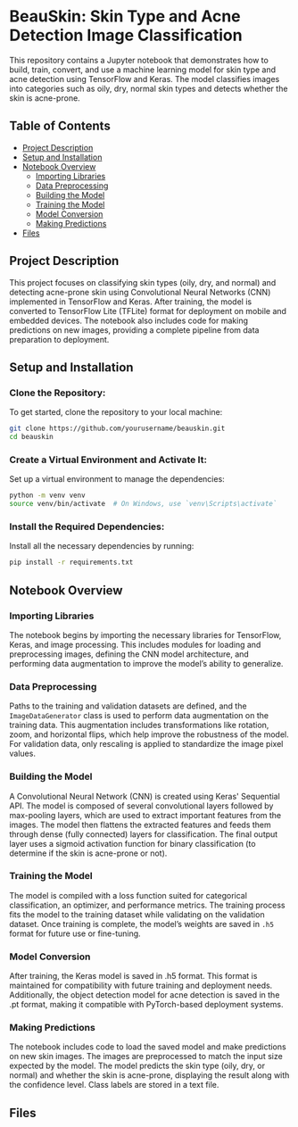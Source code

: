 # BeauSkin: Skin Type and Acne Detection Image Classification

This repository contains a Jupyter notebook that demonstrates how to build, train, convert, and use a machine learning model for skin type and acne detection using TensorFlow and Keras. The model classifies images into categories such as oily, dry, normal skin types and detects whether the skin is acne-prone.

## Table of Contents
- [Project Description](#project-description)
- [Setup and Installation](#setup-and-installation)
- [Notebook Overview](#notebook-overview)
  - [Importing Libraries](#importing-libraries)
  - [Data Preprocessing](#data-preprocessing)
  - [Building the Model](#building-the-model)
  - [Training the Model](#training-the-model)
  - [Model Conversion](#model-conversion)
  - [Making Predictions](#making-predictions)
- [Files](#files)

## Project Description
This project focuses on classifying skin types (oily, dry, and normal) and detecting acne-prone skin using Convolutional Neural Networks (CNN) implemented in TensorFlow and Keras. After training, the model is converted to TensorFlow Lite (TFLite) format for deployment on mobile and embedded devices. The notebook also includes code for making predictions on new images, providing a complete pipeline from data preparation to deployment.

## Setup and Installation

### Clone the Repository:
To get started, clone the repository to your local machine:
```bash
git clone https://github.com/yourusername/beauskin.git
cd beauskin
```

### Create a Virtual Environment and Activate It:
Set up a virtual environment to manage the dependencies:
```bash
python -m venv venv
source venv/bin/activate  # On Windows, use `venv\Scripts\activate`
```

### Install the Required Dependencies:
Install all the necessary dependencies by running:
```bash
pip install -r requirements.txt
```

## Notebook Overview

### Importing Libraries
The notebook begins by importing the necessary libraries for TensorFlow, Keras, and image processing. This includes modules for loading and preprocessing images, defining the CNN model architecture, and performing data augmentation to improve the model’s ability to generalize.

### Data Preprocessing
Paths to the training and validation datasets are defined, and the `ImageDataGenerator` class is used to perform data augmentation on the training data. This augmentation includes transformations like rotation, zoom, and horizontal flips, which help improve the robustness of the model. For validation data, only rescaling is applied to standardize the image pixel values.

### Building the Model
A Convolutional Neural Network (CNN) is created using Keras' Sequential API. The model is composed of several convolutional layers followed by max-pooling layers, which are used to extract important features from the images. The model then flattens the extracted features and feeds them through dense (fully connected) layers for classification. The final output layer uses a sigmoid activation function for binary classification (to determine if the skin is acne-prone or not).

### Training the Model
The model is compiled with a loss function suited for categorical classification, an optimizer, and performance metrics. The training process fits the model to the training dataset while validating on the validation dataset. Once training is complete, the model’s weights are saved in `.h5` format for future use or fine-tuning.

### Model Conversion
After training, the Keras model is saved in .h5 format. This format is maintained for compatibility with future training and deployment needs. Additionally, the object detection model for acne detection is saved in the .pt format, making it compatible with PyTorch-based deployment systems.

### Making Predictions
The notebook includes code to load the saved model and make predictions on new skin images. The images are preprocessed to match the input size expected by the model. The model predicts the skin type (oily, dry, or normal) and whether the skin is acne-prone, displaying the result along with the confidence level. Class labels are stored in a text file.

## Files
